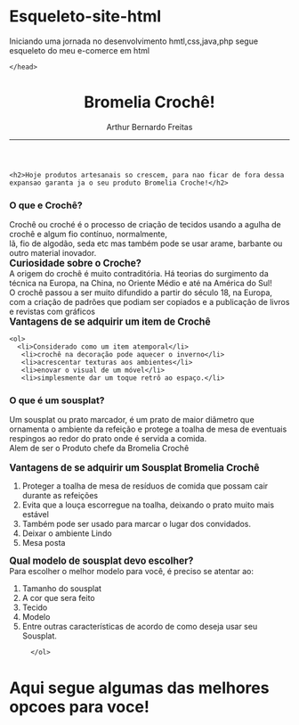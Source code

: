 # Esqueleto-site-html
Iniciando uma jornada no desenvolvimento hmtl,css,java,php segue esqueleto do meu e-comerce em html
<DOCTYPE html>
   <html lang="'pt-br'"
    <meta charset="UTF-8"/>
     <title>Bromelia Crochê</title>
<head>
   
    </head>
 <body>
      <div id="cabecalho">
<hgroup>
   <header>
     <center><h1>Bromelia Crochê!</h1></center>
     <left>Arthur Bernardo Freitas</left>  
    <hr>
   </header>
   
    <h2>Hoje produtos artesanais so crescem, para nao ficar de fora dessa expansao garanta ja o seu produto Bromelia Croche!</h2>
 </hgroup>
     <h3>O que e Crochê?</h3>
     Crochê ou croché é o processo de criação de tecidos usando a agulha de crochê e algum fio contínuo, normalmente,<br>
      lã, fio de algodão, seda etc mas também pode se usar arame, barbante ou outro material inovador.<br>
      <b><big>Curiosidade sobre  o Croche?</b></big><br>
    A origem do crochê é muito contraditória. Há teorias do surgimento da técnica na Europa, na China, no Oriente Médio e até na América do Sul!<br>
     O crochê passou a ser muito difundido a partir do século 18, na Europa, com a criação de padrões que podiam ser copiados e a publicação de livros e revistas com gráficos
   <br><b><big>Vantagens de se adquirir um item de Crochê</big></b>
   <hgroup>
    
    <ol>
      <li>Considerado como um item atemporal</li>
       <li>crochê na decoração pode aquecer o inverno</li>
       <li>acrescentar texturas aos ambientes</li>
       <li>enovar o visual de um móvel</li>
       <li>simplesmente dar um toque retrô ao espaço.</li>
   </ol></hgroup>
      <h3>O que é um sousplat?</h3>
      Um sousplat ou prato marcador, é um prato de maior diâmetro que ornamenta o ambiente da refeição e protege a toalha de mesa de eventuais
      <br> respingos ao redor do prato onde é servida a comida.<br>
      Alem de ser o Produto chefe da Bromelia Crochê
 <hgroup>
    <br><b><big>Vantagens de se adquirir um Sousplat Bromelia Crochê</big></b>
     <ol>
       <li>Proteger a toalha de mesa de resíduos de comida que possam cair durante as refeições</li>
        <li>Evita que a louça escorregue na toalha, deixando o prato muito mais estável</li>
        <li>Também pode ser usado para marcar o lugar dos convidados.</li>
        <li>Deixar o ambiente Lindo</li>
        <li>Mesa posta</li>
    </ol></hgroup>
<hgroup>
      <b><big>Qual modelo de sousplat devo escolher?</big></b></br>
      Para escolher o melhor modelo para você, é preciso se atentar ao:
      <ol>
          <li>Tamanho do sousplat</li>
          <li>A cor que sera feito</li>
          <li>Tecido</li>
          <li>Modelo</li>
          <li>Entre outras características de acordo de como deseja usar seu Sousplat.</li>
          
      </ol>
      
</hgroup>
    <h1>Aqui segue algumas das melhores opcoes para voce!</h1>
   
   
   </body>
